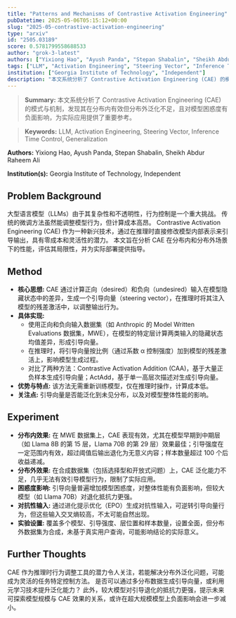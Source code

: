 ```yaml
---
title: "Patterns and Mechanisms of Contrastive Activation Engineering"
pubDatetime: 2025-05-06T05:15:12+00:00
slug: "2025-05-contrastive-activation-engineering"
type: "arxiv"
id: "2505.03189"
score: 0.5781799558688533
author: "grok-3-latest"
authors: ["Yixiong Hao", "Ayush Panda", "Stepan Shabalin", "Sheikh Abdur Raheem Ali"]
tags: ["LLM", "Activation Engineering", "Steering Vector", "Inference Time Control", "Generalization"]
institution: ["Georgia Institute of Technology", "Independent"]
description: "本文系统分析了 Contrastive Activation Engineering (CAE) 的模式与机制，发现其在分布内有效但分布外泛化不足，且对模型困惑度有负面影响，为实际应用提供了重要参考。"
---
```


> **Summary:** 本文系统分析了 Contrastive Activation Engineering (CAE) 的模式与机制，发现其在分布内有效但分布外泛化不足，且对模型困惑度有负面影响，为实际应用提供了重要参考。 

> **Keywords:** LLM, Activation Engineering, Steering Vector, Inference Time Control, Generalization

**Authors:** Yixiong Hao, Ayush Panda, Stepan Shabalin, Sheikh Abdur Raheem Ali

**Institution(s):** Georgia Institute of Technology, Independent


## Problem Background

大型语言模型（LLMs）由于其复杂性和不透明性，行为控制是一个重大挑战。
传统的微调方法虽然能调整模型行为，但计算成本高昂。
Contrastive Activation Engineering (CAE) 作为一种新兴技术，通过在推理时直接修改模型内部表示来引导输出，具有零成本和灵活性的潜力。
本文旨在分析 CAE 在分布内和分布外场景下的性能，评估其局限性，并为实际部署提供指导。

## Method

*   **核心思想:** CAE 通过计算正向（desired）和负向（undesired）输入在模型隐藏状态中的差异，生成一个引导向量（steering vector），在推理时将其注入模型的残差激活中，以调整输出行为。
*   **具体实现:** 
    *   使用正向和负向输入数据集（如 Anthropic 的 Model Written Evaluations 数据集，MWE），在模型的特定层计算两类输入的隐藏状态均值差异，形成引导向量。
    *   在推理时，将引导向量按比例（通过系数 α 控制强度）加到模型的残差激活上，影响模型生成过程。
    *   对比了两种方法：Contrastive Activation Addition (CAA)，基于大量正负样本生成引导向量；ActAdd，基于单一高层次描述对生成引导向量。
*   **优势与特点:** 该方法无需重新训练模型，仅在推理时操作，计算成本低。
*   **关注点:** 引导向量是否能泛化到未见分布，以及对模型整体性能的影响。

## Experiment

*   **分布内效果:** 在 MWE 数据集上，CAE 表现有效，尤其在模型早期到中期层（如 Llama 8B 的第 15 层，Llama 70B 的第 29 层）效果最佳；引导强度在一定范围内有效，超过阈值后输出退化为无意义内容；样本数量超过 100 个后收益递减。
*   **分布外效果:** 在合成数据集（包括选择型和开放式问题）上，CAE 泛化能力不足，几乎无法有效引导模型行为，限制了实际应用。
*   **困惑度影响:** 引导向量普遍增加模型困惑度，对整体性能有负面影响，但较大模型（如 Llama 70B）对退化抵抗力更强。
*   **对抗性输入:** 通过进化提示优化（EPO）生成对抗性输入，可逆转引导向量行为，但这些输入交叉熵较高，不太可能自然出现。
*   **实验设置:** 覆盖多个模型、引导强度、层位置和样本数量，设置全面，但分布外数据集为合成，未基于真实用户查询，可能影响结论的实际意义。

## Further Thoughts

CAE 作为推理时行为调整工具的潜力令人关注，若能解决分布外泛化问题，可能成为灵活的任务特定控制方法。
是否可以通过多分布数据生成引导向量，或利用元学习技术提升泛化能力？
此外，较大模型对引导退化的抵抗力更强，提示未来可探索模型规模与 CAE 效果的关系，或许在超大规模模型上负面影响会进一步减小。